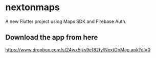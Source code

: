 # nextonmaps

A new Flutter project using Maps SDK and Firebase Auth. 

## Download the app from here

https://www.dropbox.com/s/24wx5jks9ef82ty/NextOnMap.apk?dl=0

